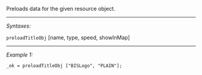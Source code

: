 Preloads data for the given resource object.


---
*Syntaxes:*

`preloadTitleObj` [name, type, speed, showInMap]

---
*Example 1:*

```sqf
_ok = preloadTitleObj ["BISLogo", "PLAIN"];
```